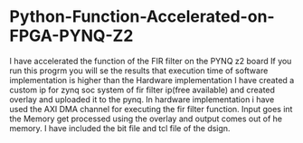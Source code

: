 # Python-Function-Accelerated-on-FPGA-PYNQ-Z2

I have accelerated the function of the FIR filter on the PYNQ z2 board
If you run this progrm you will se the results that execution time of software implementation is higher than the Hardware implementation
I have created a custom ip for zynq soc system of  fir filter ip(free available) and created overlay and uploaded it to the pynq. In hardware implementation i have used the AXI DMA channel for executing the fir filter function. Input goes int the Memory get processed using the overlay and output comes out of he memory.
I have included the bit file and tcl file of the dsign. 
